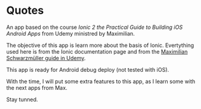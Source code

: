 # Quotes

An app based on the course *Ionic 2 the Practical Guide to Building iOS Android Apps* from Udemy ministred by Maximilian.

The objective of this app is learn more about the basis of Ionic. Evertything used here is from the Ionic documentation page and from the [Maximilian Schwarzmüller guide in Udemy](https://www.udemy.com/ionic-2-the-practical-guide-to-building-ios-android-apps/learn/v4/overview).

This app is ready for Android debug deploy (not tested with iOS).

With the time, I will put some extra features to this app, as I learn some with the next apps from Max.

Stay tunned.
